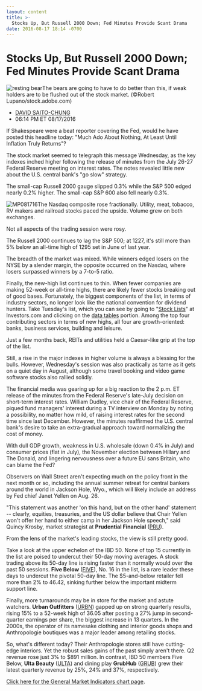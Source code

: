 ```yaml
---
layout: content
title: >-
  Stocks Up, But Russell 2000 Down; Fed Minutes Provide Scant Drama
date: 2016-08-17 18:14 -0700
---
```



Stocks Up, But Russell 2000 Down; Fed Minutes Provide Scant Drama
==================================================================


![resting bear](https://www.investors.com/wp-content/uploads/2016/07/stock-bear-3-adobe.jpg)The bears are going to have to do better than this, if weak holders are to be flushed out of the stock market. (©Robert Lupano/stock.adobe.com)




* [DAVID SAITO-CHUNG](https://www.investors.com/author/chungd/ "Posts by DAVID SAITO-CHUNG")
* 06:14 PM ET 08/17/2016




If Shakespeare were a beat reporter covering the Fed, would he have posted this headline today: "Much Ado About Nothing, At Least Until Inflation Truly Returns"?


The stock market seemed to telegraph this message Wednesday, as the key indexes inched higher following the release of minutes from the July 26-27 Federal Reserve meeting on interest rates. The notes revealed little new about the U.S. central bank's "go slow" strategy.


The small-cap Russell 2000 gauge slipped 0.3% while the S&P 500 edged nearly 0.2% higher. The small-cap S&P 600 also fell nearly 0.3%.


![MP081716](https://www.investors.com/wp-content/uploads/2016/08/MP081716.jpg)The Nasdaq composite rose fractionally. Utility, meat, tobacco, RV makers and railroad stocks paced the upside. Volume grew on both exchanges.


Not all aspects of the trading session were rosy.


The Russell 2000 continues to lag the S&P 500; at 1227, it's still more than 5% below an all-time high of 1295 set in June of last year.


The breadth of the market was mixed. While winners edged losers on the NYSE by a slender margin, the opposite occurred on the Nasdaq, where losers surpassed winners by a 7-to-5 ratio.


Finally, the new-high list continues to thin. When fewer companies are making 52-week or all-time highs, there are likely fewer stocks breaking out of good bases. Fortunately, the biggest components of the list, in terms of industry sectors, no longer look like the national convention for dividend hunters. Take Tuesday's list, which you can see by going to "[Stock Lists](http://research.investors.com/stock-lists/)" at Investors.com and clicking on the [data tables](https://www.investors.com/ibd-data-tables/) portion. Among the top four contributing sectors in terms of new highs, all four are growth-oriented: banks, business services, building and leisure.


Just a few months back, REITs and utilities held a Caesar-like grip at the top of the list.


Still, a rise in the major indexes in higher volume is always a blessing for the bulls. However, Wednesday's session was also practically as tame as it gets on a quiet day in August, although some travel booking and video game software stocks also rallied solidly.


The financial media was gearing up for a big reaction to the 2 p.m. ET release of the minutes from the Federal Reserve's late-July decision on short-term interest rates. William Dudley, vice chair of the Federal Reserve, piqued fund managers' interest during a TV interview on Monday by noting a possibility, no matter how mild, of raising interest rates for the second time since last December. However, the minutes reaffirmed the U.S. central bank's desire to take an extra-gradual approach toward normalizing the cost of money.


With dull GDP growth, weakness in U.S. wholesale (down 0.4% in July) and consumer prices (flat in July), the November election between Hillary and The Donald, and lingering nervousness over a future EU sans Britain, who can blame the Fed?


Observers on Wall Street aren't expecting much on the policy front in the next month or so, including the annual summer retreat for central bankers around the world in Jackson Hole, Wyo., which will likely include an address by Fed chief Janet Yellen on Aug. 26.


"This statement was another 'on this hand, but on the other hand' statement -- clearly, equities, treasuries, and the US dollar believe that Chair Yellen won't offer her hand to either camp in her Jackson Hole speech," said Quincy Krosby, market strategist at **Prudential Financial** ([PRU](https://research.investors.com/quote.aspx?symbol=PRU)).


From the lens of the market's leading stocks, the view is still pretty good.


Take a look at the upper echelon of the IBD 50. None of top 15 currently in the list are poised to undercut their 50-day moving averages. A stock trading above its 50-day line is rising faster than it normally would over the past 50 sessions. **Five Below** ([FIVE](https://research.investors.com/quote.aspx?symbol=FIVE)), No. 16 in the list, is a rare leader these days to undercut the pivotal 50-day line. The $5-and-below retailer fell more than 2% to 46.42, sinking further below the important midterm support line.


Finally, more turnarounds may be in store for the market and astute watchers. **Urban Outfitters** ([URBN](https://research.investors.com/quote.aspx?symbol=URBN)) gapped up on strong quarterly results, rising 15% to a 52-week high of 36.05 after posting a 27% jump in second-quarter earnings per share, the biggest increase in 13 quarters. In the 2000s, the operator of its namesake clothing and interior goods shops and Anthropologie boutiques was a major leader among retailing stocks.


So, what's different today? Their Anthropologie stores still have cutting-edge interiors. Yet the robust sales gains of the past simply aren't there. Q2 revenue rose just 3% to $891 million. In contrast, IBD 50 members Five Below, **Ulta Beauty** ([ULTA](https://research.investors.com/quote.aspx?symbol=ULTA)) and dining play **GrubHub** ([GRUB](https://research.investors.com/quote.aspx?symbol=GRUB)) grew their latest quarterly revenue by 25%, 24% and 37%, respectively.


[Click here for the General Market Indicators chart page](https://www.investors.com/wp-content/uploads/2016/08/IBD1708153617GMI.pdf).




